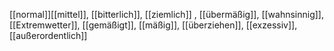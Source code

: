 [[normal]][[mittel]], [[bitterlich]], [[ziemlich]]
, [[übermäßig]], [[wahnsinnig]], [[Extremwetter]], [[gemäßigt]], [[mäßig]], [[überziehen]], [[exzessiv]], [[außerordentlich]]